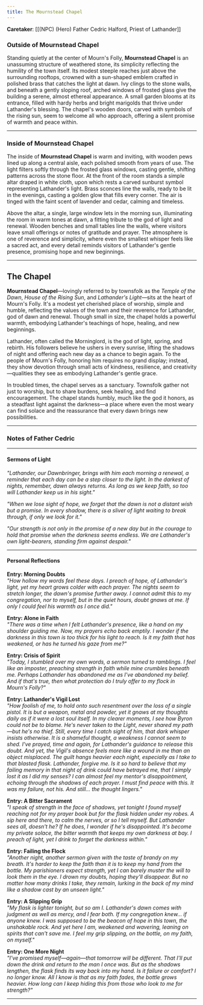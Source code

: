 ```yaml
---
title: The Mournstead Chapel
---
```



**Caretaker**: [[(NPC) (Hero) Father Cedric Halford, Priest of Lathander]]

### **Outside of Mournstead Chapel**

Standing quietly at the center of Mourn's Folly, **Mournstead Chapel** is an unassuming structure of weathered stone, its simplicity reflecting the humility of the town itself. Its modest steeple reaches just above the surrounding rooftops, crowned with a sun-shaped emblem crafted in polished brass that catches the light at dawn. Ivy clings to the stone walls, and beneath a gently sloping roof, arched windows of frosted glass give the building a serene, almost ethereal appearance. A small garden blooms at its entrance, filled with hardy herbs and bright marigolds that thrive under Lathander's blessing. The chapel's wooden doors, carved with symbols of the rising sun, seem to welcome all who approach, offering a silent promise of warmth and peace within.

---

### **Inside of Mournstead Chapel**

The inside of **Mournstead Chapel** is warm and inviting, with wooden pews lined up along a central aisle, each polished smooth from years of use. The light filters softly through the frosted glass windows, casting gentle, shifting patterns across the stone floor. At the front of the room stands a simple altar draped in white cloth, upon which rests a carved sunburst symbol representing Lathander's light. Brass sconces line the walls, ready to be lit in the evenings, casting a golden glow that fills every corner. The air is tinged with the faint scent of lavender and cedar, calming and timeless.

Above the altar, a single, large window lets in the morning sun, illuminating the room in warm tones at dawn, a fitting tribute to the god of light and renewal. Wooden benches and small tables line the walls, where visitors leave small offerings or notes of gratitude and prayer. The atmosphere is one of reverence and simplicity, where even the smallest whisper feels like a sacred act, and every detail reminds visitors of Lathander's gentle presence, promising hope and new beginnings.

---

## **The Chapel**

**Mournstead Chapel**—lovingly referred to by townsfolk as the *Temple of the Dawn*, *House of the Rising Sun*, and *Lathander's Light*—sits at the heart of Mourn's Folly. It's a modest yet cherished place of worship, simple and humble, reflecting the values of the town and their reverence for Lathander, god of dawn and renewal. Though small in size, the chapel holds a powerful warmth, embodying Lathander's teachings of hope, healing, and new beginnings.

Lathander, often called the Morninglord, is the god of light, spring, and rebirth. His followers believe he ushers in every sunrise, lifting the shadows of night and offering each new day as a chance to begin again. To the people of Mourn's Folly, honoring him requires no grand display; instead, they show devotion through small acts of kindness, resilience, and creativity—qualities they see as embodying Lathander's gentle grace.

In troubled times, the chapel serves as a sanctuary. Townsfolk gather not just to worship, but to share burdens, seek healing, and find encouragement. The chapel stands humbly, much like the god it honors, as a steadfast light against the darkness—a place where even the most weary can find solace and the reassurance that every dawn brings new possibilities.

---

### **Notes of Father Cedric**

---

#### **Sermons of Light**

*"Lathander, our Dawnbringer, brings with him each morning a renewal, a reminder that each day can be a step closer to the light. In the darkest of nights, remember, dawn always returns. As long as we keep faith, so too will Lathander keep us in his sight."*

*"When we lose sight of hope, we forget that the dawn is not a distant wish but a promise. In every shadow, there is a sliver of light waiting to break through, if only we look for it."*

*"Our strength is not only in the promise of a new day but in the courage to hold that promise when the darkness seems endless. We are Lathander's own light-bearers, standing firm against despair."*

---

#### **Personal Reflections**

**Entry: Morning Doubts**  
*"How hollow my words feel these days. I preach of hope, of Lathander's light, yet my heart grows colder with each prayer. The nights seem to stretch longer, the dawn's promise further away. I cannot admit this to my congregation, nor to myself, but in the quiet hours, doubt gnaws at me. If only I could feel his warmth as I once did."*

**Entry: Alone in Faith**  
*"There was a time when I felt Lathander's presence, like a hand on my shoulder guiding me. Now, my prayers echo back emptily. I wonder if the darkness in this town is too thick for his light to reach. Is it my faith that has weakened, or has he turned his gaze from me?"*

**Entry: Crisis of Spirit**  
*"Today, I stumbled over my own words, a sermon turned to ramblings. I feel like an imposter, preaching strength in faith while mine crumbles beneath me. Perhaps Lathander has abandoned me as I've abandoned my belief. And if that's true, then what protection do I truly offer to my flock in Mourn's Folly?"*

**Entry: Lathander's Vigil Lost**  
*"How foolish of me, to hold onto such resentment over the loss of a single pistol. It is but a weapon, metal and powder, yet it gnaws at my thoughts daily as if it were a lost soul itself. In my clearer moments, I see how Byron could not be to blame. He's never taken to the Light, never shared my path—but he's no thief. Still, every time I catch sight of him, that dark whisper insists otherwise. It is a shameful thought, a weakness I cannot seem to shed. I've prayed, time and again, for Lathander's guidance to release this doubt. And yet, the Vigil's absence feels more like a wound in me than an object misplaced. The guilt hangs heavier each night, especially as I take to that blasted flask. Lathander, forgive me. Is it so hard to believe that my failing memory in that night of drink could have betrayed me, that I simply lost it as I did my senses? I can almost feel my mentor's disappointment, echoing through the shadows of each prayer. I must find peace with this. It was my failure, not his. And still... the thought lingers."*

**Entry: A Bitter Sacrament**  
*"I speak of strength in the face of shadows, yet tonight I found myself reaching not for my prayer book but for the flask hidden under my robes. A sip here and there, to calm the nerves, or so I tell myself. But Lathander sees all, doesn't he? If he does, I wonder if he's disappointed. It's become my private solace, the bitter warmth that keeps my own darkness at bay. I preach of light, yet I drink to forget the darkness within."*

**Entry: Failing the Flock**  
*"Another night, another sermon given with the taste of brandy on my breath. It's harder to keep the faith than it is to keep my hand from the bottle. My parishioners expect strength, yet I can barely muster the will to look them in the eye. I drown my doubts, hoping they'll disappear. But no matter how many drinks I take, they remain, lurking in the back of my mind like a shadow cast by an unseen light."*

**Entry: A Slipping Grip**  
*"My flask is lighter tonight, but so am I. Lathander's dawn comes with judgment as well as mercy, and I fear both. If my congregation knew... if anyone knew. I was supposed to be the beacon of hope in this town, the unshakable rock. And yet here I am, weakened and wavering, leaning on spirits that can't save me. I feel my grip slipping, on the bottle, on my faith, on myself."*

**Entry: One More Night**  
*"I've promised myself—again—that tomorrow will be different. That I'll put down the drink and return to the man I once was. But as the shadows lengthen, the flask finds its way back into my hand. Is it failure or comfort? I no longer know. All I know is that as my faith fades, the bottle grows heavier. How long can I keep hiding this from those who look to me for strength?"*

---
